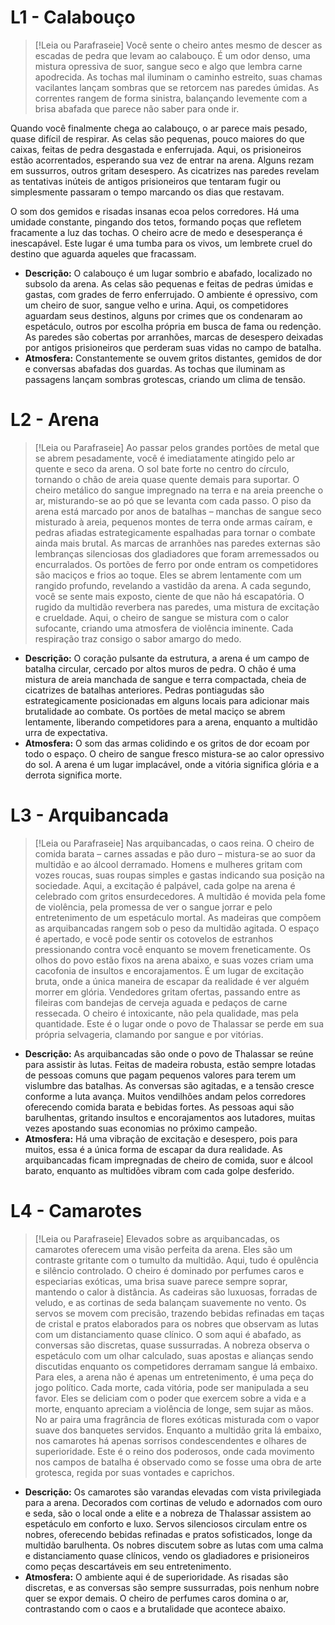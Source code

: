 # L1 - Calabouço

> [!Leia ou Parafraseie]
> Você sente o cheiro antes mesmo de descer as escadas de pedra que levam ao calabouço. É um odor denso, uma mistura opressiva de suor, sangue seco e algo que lembra carne apodrecida. As tochas mal iluminam o caminho estreito, suas chamas vacilantes lançam sombras que se retorcem nas paredes úmidas. As correntes rangem de forma sinistra, balançando levemente com a brisa abafada que parece não saber para onde ir.

Quando você finalmente chega ao calabouço, o ar parece mais pesado, quase difícil de respirar. As celas são pequenas, pouco maiores do que caixas, feitas de pedra desgastada e enferrujada. Aqui, os prisioneiros estão acorrentados, esperando sua vez de entrar na arena. Alguns rezam em sussurros, outros gritam desespero. As cicatrizes nas paredes revelam as tentativas inúteis de antigos prisioneiros que tentaram fugir ou simplesmente passaram o tempo marcando os dias que restavam.

O som dos gemidos e risadas insanas ecoa pelos corredores. Há uma umidade constante, pingando dos tetos, formando poças que refletem fracamente a luz das tochas. O cheiro acre de medo e desesperança é inescapável. Este lugar é uma tumba para os vivos, um lembrete cruel do destino que aguarda aqueles que fracassam.

- **Descrição:** O calabouço é um lugar sombrio e abafado, localizado no subsolo da arena. As celas são pequenas e feitas de pedras úmidas e gastas, com grades de ferro enferrujado. O ambiente é opressivo, com um cheiro de suor, sangue velho e urina. Aqui, os competidores aguardam seus destinos, alguns por crimes que os condenaram ao espetáculo, outros por escolha própria em busca de fama ou redenção. As paredes são cobertas por arranhões, marcas de desespero deixadas por antigos prisioneiros que perderam suas vidas no campo de batalha.
- **Atmosfera:** Constantemente se ouvem gritos distantes, gemidos de dor e conversas abafadas dos guardas. As tochas que iluminam as passagens lançam sombras grotescas, criando um clima de tensão.

# L2 - Arena

> [!Leia ou Parafraseie]
> Ao passar pelos grandes portões de metal que se abrem pesadamente, você é imediatamente atingido pelo ar quente e seco da arena. O sol bate forte no centro do círculo, tornando o chão de areia quase quente demais para suportar. O cheiro metálico do sangue impregnado na terra e na areia preenche o ar, misturando-se ao pó que se levanta com cada passo.
> O piso da arena está marcado por anos de batalhas – manchas de sangue seco misturado à areia, pequenos montes de terra onde armas caíram, e pedras afiadas estrategicamente espalhadas para tornar o combate ainda mais brutal. As marcas de arranhões nas paredes externas são lembranças silenciosas dos gladiadores que foram arremessados ou encurralados.
> Os portões de ferro por onde entram os competidores são maciços e frios ao toque. Eles se abrem lentamente com um rangido profundo, revelando a vastidão da arena. A cada segundo, você se sente mais exposto, ciente de que não há escapatória. O rugido da multidão reverbera nas paredes, uma mistura de excitação e crueldade. Aqui, o cheiro de sangue se mistura com o calor sufocante, criando uma atmosfera de violência iminente. Cada respiração traz consigo o sabor amargo do medo.

- **Descrição:** O coração pulsante da estrutura, a arena é um campo de batalha circular, cercado por altos muros de pedra. O chão é uma mistura de areia manchada de sangue e terra compactada, cheia de cicatrizes de batalhas anteriores. Pedras pontiagudas são estrategicamente posicionadas em alguns locais para adicionar mais brutalidade ao combate. Os portões de metal maciço se abrem lentamente, liberando competidores para a arena, enquanto a multidão urra de expectativa.
- **Atmosfera:** O som das armas colidindo e os gritos de dor ecoam por todo o espaço. O cheiro de sangue fresco mistura-se ao calor opressivo do sol. A arena é um lugar implacável, onde a vitória significa glória e a derrota significa morte.

# L3 - Arquibancada

> [!Leia ou Parafraseie]
> Nas arquibancadas, o caos reina. O cheiro de comida barata – carnes assadas e pão duro – mistura-se ao suor da multidão e ao álcool derramado. Homens e mulheres gritam com vozes roucas, suas roupas simples e gastas indicando sua posição na sociedade. Aqui, a excitação é palpável, cada golpe na arena é celebrado com gritos ensurdecedores. A multidão é movida pela fome de violência, pela promessa de ver o sangue jorrar e pelo entretenimento de um espetáculo mortal.
> As madeiras que compõem as arquibancadas rangem sob o peso da multidão agitada. O espaço é apertado, e você pode sentir os cotovelos de estranhos pressionando contra você enquanto se movem freneticamente. Os olhos do povo estão fixos na arena abaixo, e suas vozes criam uma cacofonia de insultos e encorajamentos. É um lugar de excitação bruta, onde a única maneira de escapar da realidade é ver alguém morrer em glória.
> Vendedores gritam ofertas, passando entre as fileiras com bandejas de cerveja aguada e pedaços de carne ressecada. O cheiro é intoxicante, não pela qualidade, mas pela quantidade. Este é o lugar onde o povo de Thalassar se perde em sua própria selvageria, clamando por sangue e por vitórias.


- **Descrição:** As arquibancadas são onde o povo de Thalassar se reúne para assistir às lutas. Feitas de madeira robusta, estão sempre lotadas de pessoas comuns que pagam pequenos valores para terem um vislumbre das batalhas. As conversas são agitadas, e a tensão cresce conforme a luta avança. Muitos vendilhões andam pelos corredores oferecendo comida barata e bebidas fortes. As pessoas aqui são barulhentas, gritando insultos e encorajamentos aos lutadores, muitas vezes apostando suas economias no próximo campeão.
- **Atmosfera:** Há uma vibração de excitação e desespero, pois para muitos, essa é a única forma de escapar da dura realidade. As arquibancadas ficam impregnadas de cheiro de comida, suor e álcool barato, enquanto as multidões vibram com cada golpe desferido.

# L4 - Camarotes

> [!Leia ou Parafraseie]
> Elevados sobre as arquibancadas, os camarotes oferecem uma visão perfeita da arena. Eles são um contraste gritante com o tumulto da multidão. Aqui, tudo é opulência e silêncio controlado. O cheiro é dominado por perfumes caros e especiarias exóticas, uma brisa suave parece sempre soprar, mantendo o calor à distância. As cadeiras são luxuosas, forradas de veludo, e as cortinas de seda balançam suavemente no vento. Os servos se movem com precisão, trazendo bebidas refinadas em taças de cristal e pratos elaborados para os nobres que observam as lutas com um distanciamento quase clínico.
> O som aqui é abafado, as conversas são discretas, quase sussurradas. A nobreza observa o espetáculo com um olhar calculado, suas apostas e alianças sendo discutidas enquanto os competidores derramam sangue lá embaixo. Para eles, a arena não é apenas um entretenimento, é uma peça do jogo político. Cada morte, cada vitória, pode ser manipulada a seu favor. Eles se deliciam com o poder que exercem sobre a vida e a morte, enquanto apreciam a violência de longe, sem sujar as mãos.
> No ar paira uma fragrância de flores exóticas misturada com o vapor suave dos banquetes servidos. Enquanto a multidão grita lá embaixo, nos camarotes há apenas sorrisos condescendentes e olhares de superioridade. Este é o reino dos poderosos, onde cada movimento nos campos de batalha é observado como se fosse uma obra de arte grotesca, regida por suas vontades e caprichos.

- **Descrição:** Os camarotes são varandas elevadas com vista privilegiada para a arena. Decorados com cortinas de veludo e adornados com ouro e seda, são o local onde a elite e a nobreza de Thalassar assistem ao espetáculo em conforto e luxo. Servos silenciosos circulam entre os nobres, oferecendo bebidas refinadas e pratos sofisticados, longe da multidão barulhenta. Os nobres discutem sobre as lutas com uma calma e distanciamento quase clínicos, vendo os gladiadores e prisioneiros como peças descartáveis em seu entretenimento.
- **Atmosfera:** O ambiente aqui é de superioridade. As risadas são discretas, e as conversas são sempre sussurradas, pois nenhum nobre quer se expor demais. O cheiro de perfumes caros domina o ar, contrastando com o caos e a brutalidade que acontece abaixo.

